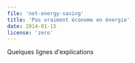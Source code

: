 ```yaml
---
file: 'not-energy-saving'
title: 'Pas vraiment économe en énergie'
date: 2014-01-15
license: 'zero'
---
```


Quelques lignes d'explications
